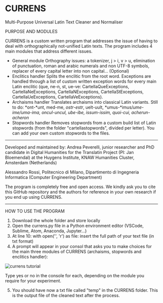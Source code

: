 # CURRENS
Multi-Purpose Universal Latin Text Cleaner and Normaliser

PURPOSE AND MODULES

CURRENS is a custom written program that addresses the issue of having to deal with orthographically not-unified Latin texts.
The program includes 4 main modules that address different issues.

- General module
  Orthography issues: a tokenizer, j > i, v > u, elimination of punctuation, roman and arabic numerals and non UTF-8 symbols, replacer of every capital letter into non capital...
  (Optional)
- Enclitics handler
  Splits the enclitic from the root word. Exceptions are handled through a list of custom written exception words for every main Latin enclitic (que, ne-n, st, ue-ve: CartellaQueExceptions, CartellaNeExceptions, CartellaNExceptions, CartellaStExceptions, CartellaUeExceptions, CartellaVeExceptions).
- Archaisms handler
  Translates archaisms into classical Latin variants.
  Still to do: *ont-*unt, med-me, *ostr*-*estr*, uelt-uult, *umus-*imus/*ume-*ime/*uma*-*ima*, *oncul*-*uncul*, *ube-*ibe, *issum*-*issim*, quoi*-cui*, acherun*-acheron*
- Stopwords handler
  Removes stopwords from a custom build list of Latin stopwords (from the folder "cartellastopwords", divided per letter). You can add your own custom stopwords to the files.

---

Developed and maintained by:
Andrea Peverelli, junior researcher and PhD candidate in Digital Humanities for the Translatin Project (PI: Jan Bloemendal) at the Huygens Institute, KNAW Humanities Cluster, Amsterdam (Netherlands)

Alessandro Rossi, Politecnico di Milano, Dipartimento di Ingegneria Informatica (Computer Engineering Department)

The program is completely free and open access. We kindly ask you to cite this GitHub repository and the authors for reference in your own research if you end up using CURRENS.

---

HOW TO USE THE PROGRAM

1. Download the whole folder and store locally
2. Open the currens.py file in a Python environment editor (VSCode, Sublime, Atom, Anaconda, Jupyter...)
3. At line 10:
with open('', 'r') as file:
insert the full path of your text file (in txt format)
4. A prompt will appear in your consol that asks you to make choices for the main three modules of CURRENS (archaisms, stopwords and enclitics handler):

![currens tutorial](https://github.com/AndrewPeverells/CURRENS/assets/45845685/56b83004-f920-4b6f-a348-e0929be62fba)

Type yes or no in the console for each, depending on the module you require for your experiment.

5. You should have now a txt file called "temp" in the CURRENS folder. This is the output file of the cleaned text after the process.
